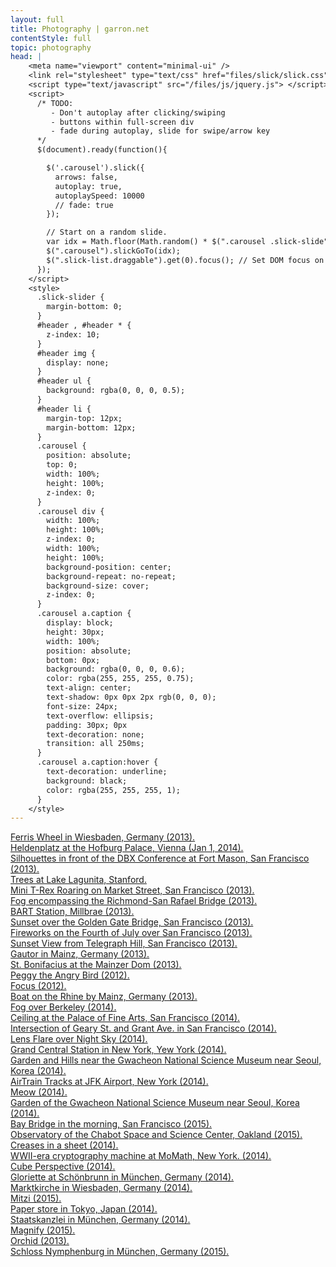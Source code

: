 ```yaml
---
layout: full
title: Photography | garron.net
contentStyle: full
topic: photography
head: |
    <meta name="viewport" content="minimal-ui" />
    <link rel="stylesheet" type="text/css" href="files/slick/slick.css"/>
    <script type="text/javascript" src="/files/js/jquery.js"> </script>
    <script>
      /* TODO:
         - Don't autoplay after clicking/swiping
         - buttons within full-screen div
         - fade during autoplay, slide for swipe/arrow key
      */
      $(document).ready(function(){

        $('.carousel').slick({
          arrows: false,
          autoplay: true,
          autoplaySpeed: 10000
          // fade: true
        });

        // Start on a random slide.
        var idx = Math.floor(Math.random() * $(".carousel .slick-slide").length);
        $(".carousel").slickGoTo(idx);
        $(".slick-list.draggable").get(0).focus(); // Set DOM focus on the element so that we can use the keyboard immediately.
      });
    </script>
    <style>
      .slick-slider {
        margin-bottom: 0;
      }
      #header , #header * {
        z-index: 10;
      }
      #header img {
        display: none;
      }
      #header ul {
        background: rgba(0, 0, 0, 0.5);
      }
      #header li {
        margin-top: 12px;
        margin-bottom: 12px;
      }
      .carousel {
        position: absolute;
        top: 0;
        width: 100%;
        height: 100%;
        z-index: 0;
      }
      .carousel div {
        width: 100%;
        height: 100%;
        z-index: 0;
        width: 100%;
        height: 100%;
        background-position: center;
        background-repeat: no-repeat;
        background-size: cover;
        z-index: 0;
      }
      .carousel a.caption {
        display: block;
        height: 30px;
        width: 100%;
        position: absolute;
        bottom: 0px;
        background: rgba(0, 0, 0, 0.6);
        color: rgba(255, 255, 255, 0.75);
        text-align: center;
        text-shadow: 0px 0px 2px rgb(0, 0, 0);
        font-size: 24px;
        text-overflow: ellipsis;
        padding: 30px; 0px
        text-decoration: none;
        transition: all 250ms;
      }
      .carousel a.caption:hover {
        text-decoration: underline;
        background: black;
        color: rgba(255, 255, 255, 1);
      }
    </style>
---
```


<div class="carousel" tabindex="0">
  <div style="background-position: 50% 52%; background-image: url('2560px-40/DSC00151.jpg')">
    <a class="caption" href="high-res/DSC00151.jpg">Ferris Wheel in Wiesbaden, Germany (2013).</a></div>
  <div style="background-position: 42% 10%;background-image: url('2560px-40/DSC00482.jpg')">
    <a class="caption" href="high-res/DSC00482.jpg">Heldenplatz at the Hofburg Palace, Vienna (Jan 1, 2014).</a></div>
  <div style="background-position: 50% 47%; background-image: url('2560px-40/DSC08938.jpg')">
    <a class="caption" href="high-res/DSC08938.jpg">Silhouettes in front of the DBX Conference at Fort Mason, San Francisco (2013).</a></div>
  <div style="background-position: 50% 50%; background-image: url('2560px-40/DSC08963.jpg')">
    <a class="caption" href="high-res/DSC08963.jpg">Trees at Lake Lagunita, Stanford.</a></div>
  <div style="background-position: 50% 15%; background-image: url('2560px-40/DSC08994.jpg')">
    <a class="caption" href="high-res/DSC08994.jpg">Mini T-Rex Roaring on Market Street, San Francisco (2013).</a></div>
  <div style="background-position: 65% 85%; background-image: url('2560px-40/DSC09136.jpg')">
    <a class="caption" href="high-res/DSC09136.jpg">Fog encompassing the Richmond-San Rafael Bridge (2013).</a></div>
  <div style="background-position: 50% 75%; background-image: url('2560px-40/DSC09275.jpg')">
    <a class="caption" href="high-res/DSC09275.jpg">BART Station, Millbrae (2013).</a></div>
  <div style="background-position: 50% 60%; background-image: url('2560px-40/DSC09627.jpg')">
    <a class="caption" href="high-res/DSC09627.jpg">Sunset over the Golden Gate Bridge, San Francisco (2013).</a></div>
  <div style="background-position: 30% 25%; background-image: url('2560px-40/DSC09838.jpg')">
    <a class="caption" href="high-res/DSC09838.jpg">Fireworks on the Fourth of July over San Francisco (2013).</a></div>
  <div style="background-position: 50% 70%; background-image: url('2560px-40/IMG_0971.jpg')">
    <a class="caption" href="high-res/IMG_0971.jpg">Sunset View from Telegraph Hill, San Francisco (2013).</a></div>
  <div style="background-position: 50% 50%; background-image: url('2560px-40/IMG_1896_899_900_tonemapped.jpg')">
    <a class="caption" href="high-res/IMG_1896_899_900_tonemapped.jpg">Gautor in Mainz, Germany (2013).</a></div>
  <div style="background-position: 50% 30%; background-image: url('2560px-40/IMG_2348.jpg')">
    <a class="caption" href="high-res/IMG_2348.jpg">St. Bonifacius at the Mainzer Dom (2013).</a></div>
  <div style="background-position: 40% 50%; background-image: url('2560px-40/IMG_6271.jpg')">
    <a class="caption" href="high-res/IMG_6271.jpg">Peggy the Angry Bird (2012).</a></div>
  <div style="background-position: 50% 50%; background-image: url('2560px-40/focus.jpg')">
    <a class="caption" href="high-res/focus.jpg">Focus (2012).</a></div>
  <div style="background-position: 50% 80%; background-image: url('2560px-40/IMG_9818_19_20_21_22_23_24_tonemapped_fused.jpg')">
    <a class="caption" href="high-res/IMG_9818_19_20_21_22_23_24_tonemapped_fused.jpg">Boat on the Rhine by Mainz, Germany (2013).</a></div>
  <div style="background-position: 50% 40%; background-image: url('2560px-40/Berkeley Hills.jpg')">
    <a class="caption" href="high-res/Berkeley Hills.jpg">Fog over Berkeley (2014).</a></div>
  <div style="background-position: 50% 50%; background-image: url('2560px-40/DSC01484.jpg')">
    <a class="caption" href="high-res/DSC01484.jpg">Ceiling at the Palace of Fine Arts, San Francisco (2014).</a></div>
  <div style="background-position: 50% 75%; background-image: url('2560px-40/IMG_7264.jpg')">
    <a class="caption" href="high-res/IMG_7264.jpg">Intersection of Geary St. and Grant Ave. in San Francisco (2014).</a></div>
  <div style="background-position: 50% 0%; background-image: url('2560px-40/IMG_9740.jpg')">
    <a class="caption" href="high-res/IMG_9740.jpg">Lens Flare over Night Sky (2014).</a></div>
  <div style="background-position: 43% 50%; background-image: url('2560px-40/DSC02149.jpg')">
    <a class="caption" href="high-res/DSC02149.jpg">Grand Central Station in New York, Yew York (2014).</a></div>
  <div style="background-position: 50% 50%; background-image: url('2560px-40/DSC04124_5_6_7_8_tonemapped.jpg')">
    <a class="caption" href="high-res/DSC04124_5_6_7_8_tonemapped.jpg">Garden and Hills near the Gwacheon National Science Museum near Seoul, Korea (2014).</a></div>
  <div style="background-position: 50% 30%; background-image: url('2560px-40/DSC02112.jpg')">
    <a class="caption" href="high-res/DSC02112.jpg">AirTrain Tracks at JFK Airport, New York (2014).</a></div>
  <div style="background-position: 35% 60%; background-image: url('2560px-40/IMG_7606.jpg')">
    <a class="caption" href="high-res/IMG_7606.jpg">Meow (2014).</a></div>
  <div style="background-position: 80% 65%; background-image: url('2560px-40/DSC04024.jpg')">
    <a class="caption" href="high-res/DSC04024.jpg">Garden of the Gwacheon National Science Museum near Seoul, Korea (2014).</a></div>
  <div style="background-position: 60% 45%; background-image: url('2560px-40/bay-bridge.jpg')">
    <a class="caption" href="high-res/bay-bridge.jpg">Bay Bridge in the morning, San Francisco (2015).</a></div>
  <div style="background-position: 53% 50%; background-image: url('2560px-40/chabot.jpg')">
    <a class="caption" href="high-res/chabot.jpg">Observatory of the Chabot Space and Science Center, Oakland (2015).</a></div>
  <div style="background-position: 50% 50%; background-image: url('2560px-40/creases.jpg')">
    <a class="caption" href="high-res/creases.jpg">Creases in a sheet (2014).</a></div>
  <div style="background-position: 65% 50%; background-image: url('2560px-40/crypto-machine.jpg')">
    <a class="caption" href="high-res/crypto-machine.jpg">WWII-era cryptography machine at MoMath, New York. (2014).</a></div>
  <div style="background-position: 50% 60%; background-image: url('2560px-40/cube-perspective.jpg');">
    <a class="caption" href="high-res/cube-perspective.jpg">Cube Perspective (2014).</a></div>
  <div style="background-position: 50% 50%; background-image: url('2560px-40/gloriette.jpg')">
    <a class="caption" href="high-res/gloriette.jpg">Gloriette at Schönbrunn in München, Germany (2014).</a></div>
  <div style="background-position: 50% 50%; background-image: url('2560px-40/marktkirche.jpg')">
    <a class="caption" href="high-res/marktkirche.jpg">Marktkirche in Wiesbaden, Germany (2014).</a></div>
  <div style="background-position: 50% 25%; background-image: url('2560px-40/mitzi.jpg');">
    <a class="caption" href="high-res/mitzi.jpg">Mitzi (2015).</a></div>
  <div style="background-position: bottom; background-image: url('2560px-40/paper-store.jpg');">
    <a class="caption" href="high-res/paper-store.jpg">Paper store in Tokyo, Japan (2014).</a></div>
  <div style="background-position: 50% 50%; background-image: url('2560px-40/staatskanzlei.jpg')">
    <a class="caption" href="high-res/staatskanzlei.jpg">Staatskanzlei in München, Germany (2014).</a></div>
  <div style="background-position: 50% 50%; background-image: url('2560px-40/magnify.jpg')">
    <a class="caption" href="high-res/magnify.jpg">Magnify (2015).</a></div>
  <div style="background-position: 62% 47%; background-image: url('2560px-40/orchid.jpg')">
    <a class="caption" href="high-res/orchid.jpg">Orchid (2013).</a></div>
  <div style="background-position: 50% 50%; background-image: url('2560px-40/nymphenburg.jpg')">
    <a class="caption" href="high-res/nymphenburg.jpg">Schloss Nymphenburg in München, Germany (2015).</a></div>
</div>

<script type="text/javascript" src="files/slick/slick.js"> </script>
